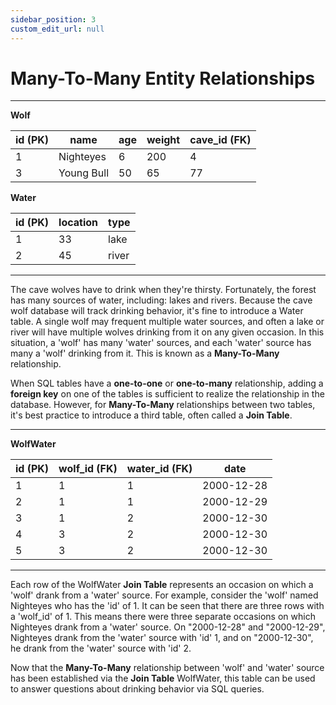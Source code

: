 ```yaml
---
sidebar_position: 3
custom_edit_url: null
---
```


# Many-To-Many Entity Relationships 

---

**Wolf**

| id (PK) | name      | age | weight | cave_id (FK) |
|----|------------|-----|--------|---------| 
| 1  | Nighteyes  | 6   | 200    | 4       |
| 3  | Young Bull | 50  | 65     | 77      |

**Water**

| id (PK) | location | type  |
|----|----------|-------|
| 1  | 33       | lake  |
| 2  | 45       | river |

---

The cave wolves have to drink when they're thirsty. Fortunately, the forest has many sources of water, including: lakes and rivers. Because the cave wolf database will track drinking behavior, it's fine to introduce a Water table. A single wolf may frequent multiple water sources, and often a lake or river will have multiple wolves drinking from it on any given occasion. In this situation, a 'wolf' has many 'water' sources, and each 'water' source has many a 'wolf' drinking from it. This is known as a **Many-To-Many** relationship.

When SQL tables have a **one-to-one** or **one-to-many** relationship, adding a **foreign key** on one of the tables is sufficient to realize the relationship in the database. However, for **Many-To-Many** relationships between two tables, it's best practice to introduce a third table, often called a **Join Table**.

---

**WolfWater**

| id (PK) | wolf_id (FK) | water_id (FK) | date       |
|----|---------|----------|------------|
| 1  | 1       | 1        | 2000-12-28 |
| 2  | 1       | 1        | 2000-12-29 |
| 3  | 1       | 2        | 2000-12-30 |
| 4  | 3       | 2        | 2000-12-30 |
| 5  | 3       | 2        | 2000-12-30 |

---

Each row of the WolfWater **Join Table** represents an occasion on which a 'wolf' drank from a 'water' source. For example, consider the 'wolf' named Nighteyes who has the 'id' of 1. It can be seen that there are three rows with a 'wolf_id' of 1. This means there were three separate occasions on which Nighteyes drank from a 'water' source. On "2000-12-28" and "2000-12-29", Nighteyes drank from the 'water' source with 'id' 1, and on "2000-12-30", he drank from the 'water' source with 'id' 2.

Now that the **Many-To-Many** relationship between 'wolf' and 'water' source has been established via the **Join Table** WolfWater, this table can be used to answer questions about drinking behavior via SQL queries.  



